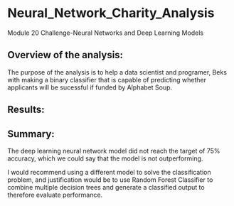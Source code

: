 # Neural_Network_Charity_Analysis

Module 20 Challenge-Neural Networks and Deep Learning Models

## Overview of the analysis:

The purpose of the analysis is to help a data scientist and programer, Beks with making a binary classifier that is capable of predicting whether applicants will be sucessful if funded by Alphabet Soup. 


## Results:


## Summary: 

The deep learning neural network model did not reach the target of 75% accuracy, which we could say that the model is not outperforming. 

I would recommend using a different model to solve the classification problem, and justification would be to use Random Forest Classifier to combine multiple decision trees and generate a classified output to therefore evaluate performance. 

